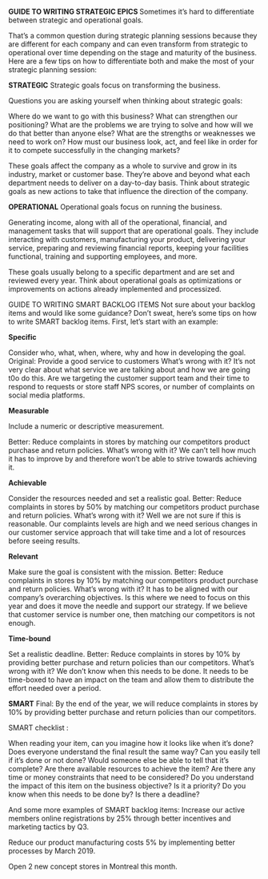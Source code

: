 <b>GUIDE TO WRITING STRATEGIC EPICS </b>
Sometimes it’s hard to differentiate between strategic and operational goals.  

That’s a common question during strategic planning sessions because they are different for each company and can even transform from strategic to operational over time depending on the stage and maturity of the business. Here are a few tips on how to differentiate both and make the most of your strategic planning session:


<b>STRATEGIC</b>
Strategic goals focus on transforming the business.



Questions you are asking yourself when thinking about strategic goals:

Where do we want to go with this business? What can strengthen our positioning?
What are the problems we are trying to solve and how will we do that better than anyone else?
What are the strengths or weaknesses we need to work on?
How must our business look, act, and feel like in order for it to compete successfully in the changing markets?

These goals affect the company as a whole to survive and grow in its industry, market or customer base. They’re above and beyond what each department needs to deliver on a day-to-day basis. Think about strategic goals as new actions to take that influence the direction of the company.

<b>OPERATIONAL</b>
Operational goals focus on running the business.

Generating income, along with all of the operational, financial, and management tasks that will support that are operational goals. They include interacting with customers, manufacturing your product, delivering your service, preparing and reviewing financial reports, keeping your facilities functional, training and supporting employees, and more.

These goals usually belong to a specific department and are set and reviewed every year. Think about operational goals as optimizations or improvements on actions already implemented and processized.


GUIDE TO WRITING SMART BACKLOG ITEMS
Not sure about your backlog items and would like some guidance? Don’t sweat, here’s some tips on how to write SMART backlog items. 
First, let’s start with an example:
 


<b>Specific </b>    

Consider who, what, when, where, why and how in developing the goal.
Original: Provide a good service to customers 
What’s wrong with it? It’s not very clear about what service we are talking about and how we are going t0o do this. Are we targeting the customer support team and their time to respond to requests or store staff NPS scores, or number of complaints on social media platforms.

<b>Measurable </b>  

Include a numeric or descriptive measurement.


Better: Reduce complaints in stores by matching our competitors product purchase and return policies. 
What’s wrong with it? We can’t tell how much it has to improve by and therefore won’t be able to strive towards achieving it.

<b>Achievable</b>  

Consider the resources needed and set a realistic goal.
Better: Reduce complaints in stores by 50% by matching our competitors product purchase and return policies.
What’s wrong with it? Well we are not sure if this is reasonable. Our complaints levels are high and we need serious changes in our customer service approach that will take time and a lot of resources before seeing results.

<b>Relevant</b> 

Make sure the goal is consistent with the mission.
Better: Reduce complaints in stores by 10% by matching our competitors product purchase and return policies. 
What’s wrong with it? It has to be aligned with our company’s overarching objectives. Is this where we need to focus on this year and does it move the needle and support our strategy. If we believe that customer service is number one, then matching our competitors is not enough.

<b>Time-bound</b>

Set a realistic deadline.
Better: Reduce complaints in stores by 10% by providing better purchase and return policies than our competitors.
What’s wrong with it? We don’t know when this needs to be done. It needs to be time-boxed to have an impact on the team and allow them to distribute the effort needed over a period.

<b>SMART</b>
Final: By the end of the year, we will reduce complaints in stores by 10% by providing better purchase and return policies than our competitors.


SMART checklist :

When reading your item, can you imagine how it looks like when it’s done? Does everyone understand the final result the same way?
Can you easily tell if it’s done or not done? Would someone else be able to tell that it’s complete?
Are there available resources to achieve the item? Are there any time or money constraints that need to be considered? 
Do you understand the impact of this item on the business objective? Is it a priority?
Do you know when this needs to be done by? Is there a deadline?

And some more examples of SMART backlog items:
Increase our active members online registrations by 25% through better incentives and marketing tactics by Q3.

Reduce our product manufacturing costs 5% by implementing better processes by March 2019.

Open 2 new concept stores in Montreal this month.

